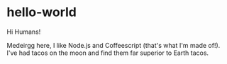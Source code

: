 # hello-world

Hi Humans!

Medeirgg here, I like Node.js and Coffeescript (that's what I'm made of!).
I've had tacos on the moon and find them far superior to Earth tacos.

